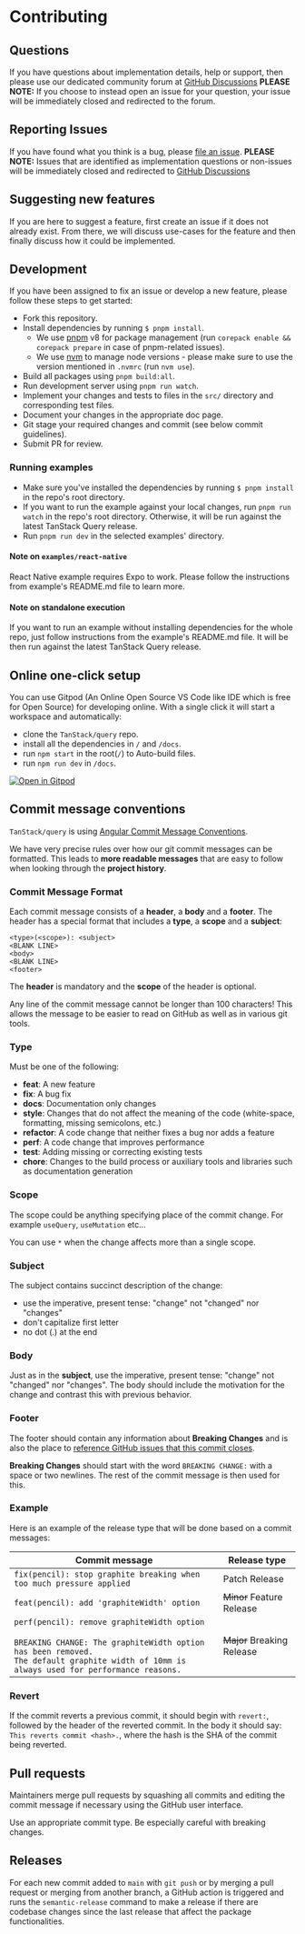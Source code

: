 # Contributing

## Questions

If you have questions about implementation details, help or support, then please use our dedicated community forum at [GitHub Discussions](https://github.com/TanStack/query/discussions) **PLEASE NOTE:** If you choose to instead open an issue for your question, your issue will be immediately closed and redirected to the forum.

## Reporting Issues

If you have found what you think is a bug, please [file an issue](https://github.com/TanStack/query/issues/new/choose). **PLEASE NOTE:** Issues that are identified as implementation questions or non-issues will be immediately closed and redirected to [GitHub Discussions](https://github.com/TanStack/query/discussions)

## Suggesting new features

If you are here to suggest a feature, first create an issue if it does not already exist. From there, we will discuss use-cases for the feature and then finally discuss how it could be implemented.

## Development

If you have been assigned to fix an issue or develop a new feature, please follow these steps to get started:

- Fork this repository.
- Install dependencies by running `$ pnpm install`.
  - We use [pnpm](https://pnpm.io/) v8 for package management (run `corepack enable && corepack prepare` in case of pnpm-related issues).
  - We use [nvm](https://github.com/nvm-sh/nvm) to manage node versions - please make sure to use the version mentioned in `.nvmrc` (run `nvm use`).
- Build all packages using `pnpm build:all`.
- Run development server using `pnpm run watch`.
- Implement your changes and tests to files in the `src/` directory and corresponding test files.
- Document your changes in the appropriate doc page.
- Git stage your required changes and commit (see below commit guidelines).
- Submit PR for review.

### Running examples

- Make sure you've installed the dependencies by running `$ pnpm install` in the repo's root directory.
- If you want to run the example against your local changes, run `pnpm run watch` in the repo's root directory. Otherwise, it will be run against the latest TanStack Query release.
- Run `pnpm run dev` in the selected examples' directory.

#### Note on `examples/react-native`

React Native example requires Expo to work. Please follow the instructions from example's README.md file to learn more.

#### Note on standalone execution

If you want to run an example without installing dependencies for the whole repo, just follow instructions from the example's README.md file. It will be then run against the latest TanStack Query release.

## Online one-click setup

You can use Gitpod (An Online Open Source VS Code like IDE which is free for Open Source) for developing online. With a single click it will start a workspace and automatically:

- clone the `TanStack/query` repo.
- install all the dependencies in `/` and `/docs`.
- run `npm start` in the root(`/`) to Auto-build files.
- run `npm run dev` in `/docs`.

[![Open in Gitpod](https://gitpod.io/button/open-in-gitpod.svg)](https://gitpod.io/#https://github.com/TanStack/query)

## Commit message conventions

`TanStack/query` is using [Angular Commit Message Conventions](https://github.com/angular/angular.js/blob/master/DEVELOPERS.md#-git-commit-guidelines).

We have very precise rules over how our git commit messages can be formatted. This leads to **more readable messages** that are easy to follow when looking through the **project history**.

### Commit Message Format

Each commit message consists of a **header**, a **body** and a **footer**. The header has a special
format that includes a **type**, a **scope** and a **subject**:

```
<type>(<scope>): <subject>
<BLANK LINE>
<body>
<BLANK LINE>
<footer>
```

The **header** is mandatory and the **scope** of the header is optional.

Any line of the commit message cannot be longer than 100 characters! This allows the message to be easier to read on GitHub as well as in various git tools.

### Type

Must be one of the following:

- **feat**: A new feature
- **fix**: A bug fix
- **docs**: Documentation only changes
- **style**: Changes that do not affect the meaning of the code (white-space, formatting, missing
  semicolons, etc.)
- **refactor**: A code change that neither fixes a bug nor adds a feature
- **perf**: A code change that improves performance
- **test**: Adding missing or correcting existing tests
- **chore**: Changes to the build process or auxiliary tools and libraries such as documentation
  generation

### Scope

The scope could be anything specifying place of the commit change. For example `useQuery`, `useMutation` etc...

You can use `*` when the change affects more than a single scope.

### Subject

The subject contains succinct description of the change:

- use the imperative, present tense: "change" not "changed" nor "changes"
- don't capitalize first letter
- no dot (.) at the end

### Body

Just as in the **subject**, use the imperative, present tense: "change" not "changed" nor "changes". The body should include the motivation for the change and contrast this with previous behavior.

### Footer

The footer should contain any information about **Breaking Changes** and is also the place to [reference GitHub issues that this commit closes](https://help.github.com/en/github/managing-your-work-on-github/linking-a-pull-request-to-an-issue).

**Breaking Changes** should start with the word `BREAKING CHANGE:` with a space or two newlines. The rest of the commit message is then used for this.

### Example

Here is an example of the release type that will be done based on a commit messages:

| Commit message                                                                                                                                                                                   | Release type               |
| ------------------------------------------------------------------------------------------------------------------------------------------------------------------------------------------------ | -------------------------- |
| `fix(pencil): stop graphite breaking when too much pressure applied`                                                                                                                             | Patch Release              |
| `feat(pencil): add 'graphiteWidth' option`                                                                                                                                                       | ~~Minor~~ Feature Release  |
| `perf(pencil): remove graphiteWidth option`<br><br>`BREAKING CHANGE: The graphiteWidth option has been removed.`<br>`The default graphite width of 10mm is always used for performance reasons.` | ~~Major~~ Breaking Release |

### Revert

If the commit reverts a previous commit, it should begin with `revert:`, followed by the header of the reverted commit. In the body it should say: `This reverts commit <hash>.`, where the hash is the SHA of the commit being reverted.

## Pull requests

Maintainers merge pull requests by squashing all commits and editing the commit message if necessary using the GitHub user interface.

Use an appropriate commit type. Be especially careful with breaking changes.

## Releases

For each new commit added to `main` with `git push` or by merging a pull request or merging from another branch, a GitHub action is triggered and runs the `semantic-release` command to make a release if there are codebase changes since the last release that affect the package functionalities.
